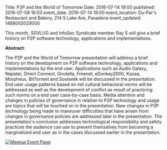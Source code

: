 Title: P2P and the World of Tomorrow
Date: 2016-07-14 19:00
published: 2016-07-08 16:03
event_date: 2016-07-14 19:00
event_location: Du-Par's Restaurant and Bakery, 214 S Lake Ave, Pasadena
event_updated: 1468002029000

  
This month, SGVLUG and InfoSec Syndicate member Ray S will give a brief
history on P2P software technology, applications and implementations.

**Abstract**:

The P2P and the World of Tomorrow presentation will address a brief history on
the development on P2P software technology, applications and implementations
by the end user. Applications such as Audio Galaxy, Napster, Direct Connect,
Gnutella, Freenet, eDonkey2000, Kazaa, Morpheus, BitTorrent and Soulseek will
be discussed in the presentation. End user usage patterns based on net
cultural behavioral norms will be addressed as well as the development of
conflict as result of practicing such norms on a end user case-by-case basis.
Media attention and changes in policies of governance in relation to P2P
technology and usage are topics that will be touched on in the presentation.
New changes in P2P technology being made to maneuver difficulties that have
arisen from changes in governance policies are addressed later in the
presentation. The presentation's conclusion addresses technological
responsibility and safety practices the audience can use to prevent themselves
from becoming a marginalized end user as in the cases discussed earlier in the
presentation.


[ ![Meetup Event Page]({filename}/images/meetup_logo_45.png) ](http://www.meetup.com/SGVTech/events/231506871/)
